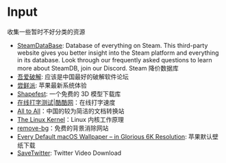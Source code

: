 # Input

收集一些暂时不好分类的资源

- [SteamDataBase](https://steamdb.info/): Database of everything on Steam.
This third-party website gives you better insight into the Steam platform and everything in its database.
Look through our frequently asked questions to learn more about SteamDB, join our Discord.
Steam 降价数据库
- [吾爱破解](https://www.52pojie.cn/): 应该是中国最好的破解软件论坛
- [尝鲜派](https://www.betahub.cn/): 苹果最新系统体验
- [Shapefest](https://www.shapefest.com/): 一个免费的 3D 模型下载库
- [在线打字测试|酷酷网](https://dazi.kukuw.com/)：在线打字速度
- [All to All](https://www.alltoall.net/)：中国的较为简洁的文档转换站
- [The Linux Kernel](https://tldp.org)：Linux 内核工作原理
- [remove-bg](https://www.remove.bg/zh)：免费的背景消除网站
- [Every Default macOS Wallpaper – in Glorious 6K Resolution](https://512pixels.net/projects/default-mac-wallpapers-in-5k/): 苹果默认壁纸下载
- [SaveTwitter](https://savetwitter.net/en): Twitter Video Download
